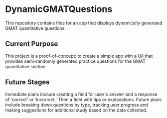 # DynamicGMATQuestions

This repository contains files for an app that displays dynamically generated GMAT quantitative questions. 

## Current Purpose

This project is a proof-of-concept: to create a simple app with a U/I that provides semi-randomly generated practice questions for the GMAT quantitative section.

## Future Stages
Immediate plans include creating a field for user's answer and a response of 'correct' or 'incorrect.' Then a field with tips or explanations. 
Future plans include breaking down questions by type, tracking user progress and making suggestions for additional study based on the data collected.



